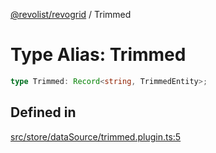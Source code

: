 [@revolist/revogrid](README.md) / Trimmed

# Type Alias: Trimmed

```ts
type Trimmed: Record<string, TrimmedEntity>;
```

## Defined in

[src/store/dataSource/trimmed.plugin.ts:5](https://github.com/revolist/revogrid/blob/703fa47ec13d35676d07f3192b2741384647a863/src/store/dataSource/trimmed.plugin.ts#L5)
